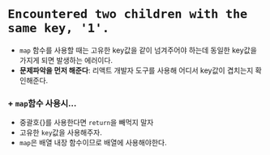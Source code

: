 # `Encountered two children with the same key, '1'.`

- `map` 함수를 사용할 때는 고유한 key값을 같이 넘겨주어야 하는데 동일한 key값을 가지게 되면 발생하는 에러이다.
- <strong>문제파악을 먼저 해준다</strong>: 리액트 개발자 도구를 사용해 어디서 key값이 겹치는지 확인해준다.

### + `map`함수 사용시...

- 중괄호{}를 사용한다면 `return`을 빼먹지 말자
- 고유한 `key`값을 사용해주자.
- `map`은 배열 내장 함수이므로 배열에 사용해야한다.
